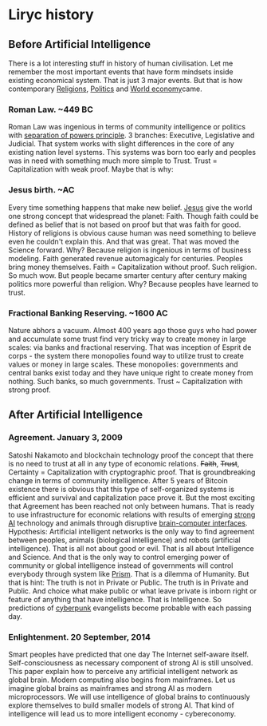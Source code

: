 # Liryc history

## Before Artificial Intelligence
There is a lot interesting stuff in history of human civilisation. Let me remember the most important events that have form mindsets inside existing economical system. That is just 3 major events. But that is how contemporary [Religions](https://en.wikipedia.org/wiki/Religion), [Politics](https://en.wikipedia.org/wiki/Politics) and [World economy](https://en.wikipedia.org/wiki/World_economy)came.
### Roman Law. ~449 BC
Roman Law was ingenious in terms of community intelligence or politics with [separation of powers principle](https://en.wikipedia.org/wiki/Separation_of_powers). 3 branches: Executive, Legislative and Judicial. That system works with slight differences in the core of any existing nation level systems. This systems was born too early and peoples was in need with something much more simple to Trust. Trust = Capitalization with weak proof. Maybe that is why:
### Jesus birth. ~AC
Every time something happens that make new belief. [Jesus](https://en.wikipedia.org/wiki/Jesus) give the world one strong concept that widespread the planet: Faith. Though faith could be defined as belief that is not based on proof but that was faith for good. History of religions is obvious cause human was need something to believe even he couldn't explain this. And that was great. That was moved the Science forward. Why? Because religion is ingenious in terms of business modeling. Faith generated revenue automagicaly for centuries. Peoples bring money themselves. Faith = Capitalization without proof. Such religion. So much wow. But people became smarter century after century making politics more powerful than religion. Why? Because peoples have learned to trust.
### Fractional Banking Reserving. ~1600 AC
Nature abhors a vacuum. Almost 400 years ago those guys who had power and accumulate some trust find very tricky way to create money in large scales: via banks and fractional reserving. That was inception of Esprit de corps - the system there monopolies found way to utilize trust to create values or money in large scales. These monopolies: governments and central banks exist today and they have unique right to create money from nothing. Such banks, so much governments. Trust ~ Capitalization with strong proof.
## After Artificial Intelligence
### Agreement. January 3, 2009
Satoshi Nakamoto and blockchain technology proof the concept that there is no need to trust at all in any type of economic relations. ~~Faith~~, ~~Trust~~, Certainty = Capitalization with cryptographic proof. That is groundbreaking change in terms of community intelligence. After 5 years of Bitcoin existence there is obvious that this type of self-organized systems is efficient and survival and capitalization pace prove it. But the most exciting that Agreement has been reached not only between humans. That is ready to use infrastructure for economic relations with results of emerging [strong AI](https://en.wikipedia.org/wiki/Artificial_general_intelligence) technology and animals through disruptive [brain-computer interfaces](https://en.wikipedia.org/wiki/Brain%E2%80%93computer_interface).
Hypothesis: Artificial intelligent networks is the only way to find agreement between peoples, animals (biological intelligence) and robots (artificial intelligence).
That is all not about good or evil. That is all about Intelligence and Science. And that is the only way to control emerging power of community or global intelligence instead of governments will control everybody through system like [Prism](https://en.wikipedia.org/wiki/PRISM_(surveillance_program)). That is a dilemma of Humanity. But that is hint: The truth is not in Private or Public. The truth is in Private and Public. And choice what make public or what leave private is inborn right or feature of anything that have intelligence. That is Intelligence. So predictions of [cyberpunk](https://en.wikipedia.org/wiki/Cyberpunk) evangelists become probable with each passing day.
### Enlightenment. 20 September, 2014
Smart peoples have predicted that one day The Internet self-aware itself. Self-consciousness as necessary component of strong AI is still unsolved. This paper explain how to perceive any artificial intelligent network as global brain. Modern computing also begins from mainframes. Let us imagine global brains as mainframes and strong AI as modern microprocessors. We will use intelligence of global brains to continuously explore themselves to build smaller models of strong AI. That kind of intelligence will lead us to more intelligent economy - cybereconomy.

